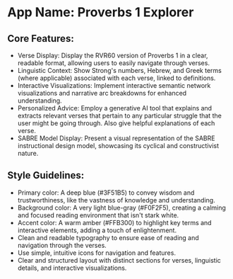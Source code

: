 # **App Name**: Proverbs 1 Explorer

## Core Features:

- Verse Display: Display the RVR60 version of Proverbs 1 in a clear, readable format, allowing users to easily navigate through verses.
- Linguistic Context: Show Strong's numbers, Hebrew, and Greek terms (where applicable) associated with each verse, linked to definitions.
- Interactive Visualizations: Implement interactive semantic network visualizations and narrative arc breakdowns for enhanced understanding.
- Personalized Advice: Employ a generative AI tool that explains and extracts relevant verses that pertain to any particular struggle that the user might be going through. Also give helpful explanations of each verse.
- SABRE Model Display: Present a visual representation of the SABRE instructional design model, showcasing its cyclical and constructivist nature.

## Style Guidelines:

- Primary color: A deep blue (#3F51B5) to convey wisdom and trustworthiness, like the vastness of knowledge and understanding.
- Background color: A very light blue-gray (#F0F2F5), creating a calming and focused reading environment that isn't stark white.
- Accent color: A warm amber (#FFB300) to highlight key terms and interactive elements, adding a touch of enlightenment.
- Clean and readable typography to ensure ease of reading and navigation through the verses.
- Use simple, intuitive icons for navigation and features.
- Clear and structured layout with distinct sections for verses, linguistic details, and interactive visualizations.